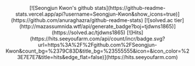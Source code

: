 <div align=center>
  [![Seongjun Kwon's github stats](https://github-readme-stats.vercel.app/api?username=Seongjun-Kwon&show_icons=true)](https://github.com/anuraghazra/github-readme-stats)
  [![solved.ac tier](http://mazassumnida.wtf/api/generate_badge?boj=tjdwns1865)](https://solved.ac/tjdwns1865)
  [![Hits](https://hits.seeyoufarm.com/api/count/incr/badge.svg?url=https%3A%2F%2Fgithub.com%2FSeongjun-Kwon&count_bg=%2379C83D&title_bg=%23555555&icon=&icon_color=%23E7E7E7&title=hits&edge_flat=false)](https://hits.seeyoufarm.com)
</div>
